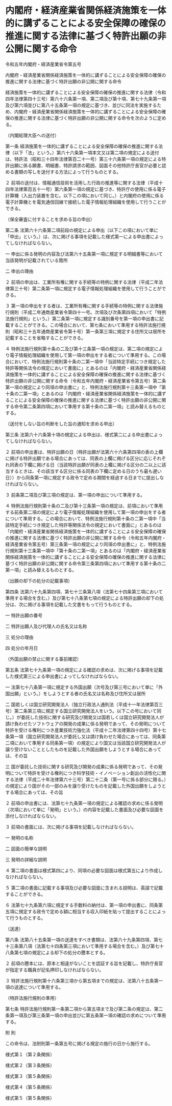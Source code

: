 # 内閣府・経済産業省関係経済施策を一体的に講ずることによる安全保障の確保の推進に関する法律に基づく特許出願の非公開に関する命令

令和五年内閣府・経済産業省令第五号

内閣府・経済産業省関係経済施策を一体的に講ずることによる安全保障の確保の推進に関する法律に基づく特許出願の非公開に関する命令

経済施策を一体的に講ずることによる安全保障の確保の推進に関する法律（令和四年法律第四十三号）第六十六条第一項、第二項及び第十項、第七十九条第一項及び第六項並びに第八十五条第一項の規定に基づき、並びに同法を実施するため、内閣府・経済産業省関係経済施策を一体的に講ずることによる安全保障の確保の推進に関する法律に基づく特許出願の非公開に関する命令を次のように定める。

（内閣総理大臣への送付）

第一条 経済施策を一体的に講ずることによる安全保障の確保の推進に関する法律（以下「法」という。）第六十六条第一項本文又は第二項の規定による送付は、特許法（昭和三十四年法律第百二十一号）第三十六条第一項の規定による特許出願に係る願書、明細書、特許請求の範囲、図面その他特許庁長官が必要と認める書類の写しを送付する方法によって行うものとする。

２ 前項の送付は、情報通信技術を活用した行政の推進等に関する法律（平成十四年法律第百五十一号）第六条第一項の規定に基づき、特許庁の使用に係る電子計算機（入出力装置を含む。以下この項において同じ。）と内閣府の使用に係る電子計算機とを電気通信回線で接続した電子情報処理組織を使用して行うことができる。

（保全審査に付することを求める旨の申出）

第二条 法第六十六条第二項前段の規定による申出（以下この項において単に「申出」という。）は、次に掲げる事項を記載した様式第一による申出書によってしなければならない。

一 申出に係る発明の内容及び法第六十五条第一項に規定する明細書等において当該発明が記載されている箇所

二 申出の理由

２ 前項の申出は、工業所有権に関する手続等の特例に関する法律（平成二年法律第三十号）第二条第一項に規定する電子情報処理組織を使用して行うことができる。

３ 第一項の申出をする者は、工業所有権に関する手続等の特例に関する法律施行規則（平成二年通商産業省令第四十一号。次項及び次条第四項において「特例法施行規則」という。）第二条第一項に規定する識別番号を第一項の申出書に記載することができる。この場合において、第七条において準用する特許法施行規則（昭和三十五年通商産業省令第十号）第一条第三項に規定する住所又は居所を記載することを省略することができる。

４ 特例法施行規則第十条の二及び第十三条第一項の規定は、第二項の規定により電子情報処理組織を使用して第一項の申出をする者について準用する。この場合において、特例法施行規則第十条の二第一項中「当該特定手続につき規定した特許等関係法令の規定において書面に」とあるのは「内閣府・経済産業省関係経済施策を一体的に講ずることによる安全保障の確保の推進に関する法律に基づく特許出願の非公開に関する命令（令和五年内閣府・経済産業省令第五号）第二条第一項の規定により同項の申出書に」と、特例法施行規則第十三条第一項中「第十条の二第一項」とあるのは「内閣府・経済産業省関係経済施策を一体的に講ずることによる安全保障の確保の推進に関する法律に基づく特許出願の非公開に関する命令第二条第四項において準用する第十条の二第一項」と読み替えるものとする。

（送付をしない旨の判断をした旨の通知を求める申出）

第三条 法第六十六条第十項の規定による申出は、様式第二による申出書によってしなければならない。

２ 前項の申出書は、特許出願の日（特許出願が法第六十六条第四項の表の上欄に掲げる特許出願である場合にあっては、同表の上欄に掲げる区分に応じそれぞれ同表の下欄に掲げる日（当該特許出願が同表の上欄に掲げる区分の二以上に該当するときは、その該当する区分に係る同表の下欄に定める日のうち最も遅い日））から同条第一項に規定する政令で定める期間を経過する日までに提出しなければならない。

３ 前条第二項及び第三項の規定は、第一項の申出について準用する。

４ 特例法施行規則第十条の二及び第十三条第一項の規定は、前項において準用する前条第二項の規定により電子情報処理組織を使用して第一項の申出をする者について準用する。この場合において、特例法施行規則第十条の二第一項中「当該特定手続につき規定した特許等関係法令の規定において書面に」とあるのは「内閣府・経済産業省関係経済施策を一体的に講ずることによる安全保障の確保の推進に関する法律に基づく特許出願の非公開に関する命令（令和五年内閣府・経済産業省令第五号）第三条第一項の規定により同項の申出書に」と、特例法施行規則第十三条第一項中「第十条の二第一項」とあるのは「内閣府・経済産業省関係経済施策を一体的に講ずることによる安全保障の確保の推進に関する法律に基づく特許出願の非公開に関する命令第三条第四項において準用する第十条の二第一項」と読み替えるものとする。

（出願の却下の処分の記載事項）

第四条 法第六十九条第四項、第七十三条第八項（法第七十四条第三項において準用する場合を含む。）及び第七十八条第七項の規定による特許出願の却下の処分は、次に掲げる事項を記載した文書をもって行うものとする。

一 特許出願の番号

二 特許出願人及び代理人の氏名又は名称

三 処分の理由

四 処分の年月日

（外国出願の禁止に関する事前確認）

第五条 法第七十九条第一項の規定による確認の求めは、次に掲げる事項を記載した様式第三による申出書によってしなければならない。

一 法第七十八条第一項に規定する外国出願（次号及び第三号において単に「外国出願」という。）をしようとする者の氏名又は名称及び住所又は居所

二 国若しくは国立研究開発法人（独立行政法人通則法（平成十一年法律第百三号）第二条第三項に規定する国立研究開発法人をいう。以下この号において同じ。）が委託した技術に関する研究及び開発又は国若しくは国立研究開発法人が請け負わせたソフトウェアの開発の成果に係る発明であって、その発明について特許を受ける権利につき産業技術力強化法（平成十二年法律第四十四号）第十七条第一項（国立研究開発法人が委託し又は請け負わせた場合にあっては、同条第二項において準用する同条第一項）の規定により国又は当該国立研究開発法人が譲り受けないこととしたものを記載した外国出願をしようとする場合にあっては、その旨

三 国が委託した技術に関する研究及び開発の成果に係る発明であって、その発明について特許を受ける権利につき科学技術・イノベーション創出の活性化に関する法律（平成二十年法律第六十三号）第二十二条（第一号に係る部分に限る。）の規定により国がその一部のみを譲り受けたものを記載した外国出願をしようとする場合にあっては、その旨

２ 前項の申出書には、法第七十九条第一項の規定による確認の求めに係る発明（次項において単に「発明」という。）の内容を記載した書面及び必要な図面を添付しなければならない。

３ 前項の書面には、次に掲げる事項を記載しなければならない。

一 発明の名称

二 図面の簡単な説明

三 発明の詳細な説明

４ 第二項の書面は様式第四により、同項の必要な図面は様式第五により作成しなければならない。

５ 第二項の書面に記載する事項及び必要な図面に含まれる説明は、英語で記載することができる。

６ 法第七十九条第六項に規定する手数料の納付は、第一項の申出書に、同条第五項に規定する政令で定める額に相当する収入印紙を貼って提出することによって行うものとする。

（送達）

第六条 法第八十五条第一項の送達をすべき書類は、法第六十九条第四項、第七十三条第八項（法第七十四条第三項において準用する場合を含む。）及び第七十八条第七項の規定による却下の処分の謄本とする。

２ 前項の謄本には、原本と相違がないことを認証する旨を記載し、特許庁長官が指定する職員が記名押印しなければならない。

３ 特許法施行規則第十六条第三項から第五項までの規定は、法第八十五条第一項の送達について準用する。

（特許法施行規則の準用）

第七条 特許法施行規則第一条第二項から第五項まで及び第二条の規定は、第二条第一項及び第三条第一項の申出並びに第五条第一項の確認の求めについて準用する。

附 則

この命令は、法附則第一条第五号に掲げる規定の施行の日から施行する。

様式第１（第２条関係）

[](/./pict/2FH00000070975.pdf)

様式第２（第３条関係）

[](/./pict/2FH00000070976.pdf)

様式第３（第５条関係）

[](/./pict/2FH00000070977.pdf)

様式第４（第５条関係）

[](/./pict/2FH00000070978.pdf)

様式第５（第５条関係）

[](/./pict/2FH00000070979.pdf)
